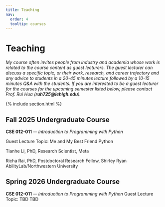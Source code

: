 ```yaml
---
title: Teaching
nav:
  order: 4
  tooltip: courses
---
```


# Teaching

_My course often invites people from industry and academia whose work is related to the course content as guest lecturers. The guest lecturer can discuss a specific topic, or their work, research, and career trajectory and any advice to students in a 20-45 minutes lecture followed by a 10-15 minutes Q&A with the students. If you are interested to be a guest lecturer for the courses for the upcoming semester listed below, please contact Prof. Rui Hua (_**_ruh725@lehigh.edu_**_)._ 

{% include section.html %}

## Fall 2025 Undergraduate Course
**CSE 012-011** -- _Introduction to Programming with Python_

Guest Lecture Topic: Me and My Best Friend Python

  Tianhe Li, PhD, Research Scientist, Meta
  
  Richa Rai, PhD, Postdoctoral Research Fellow, Shirley Ryan AbilityLab/Northwestern University


## Spring 2026 Undergraduate Course
**CSE 012-011** -- _Introduction to Programming with Python_
Guest Lecture Topic: TBD
  TBD